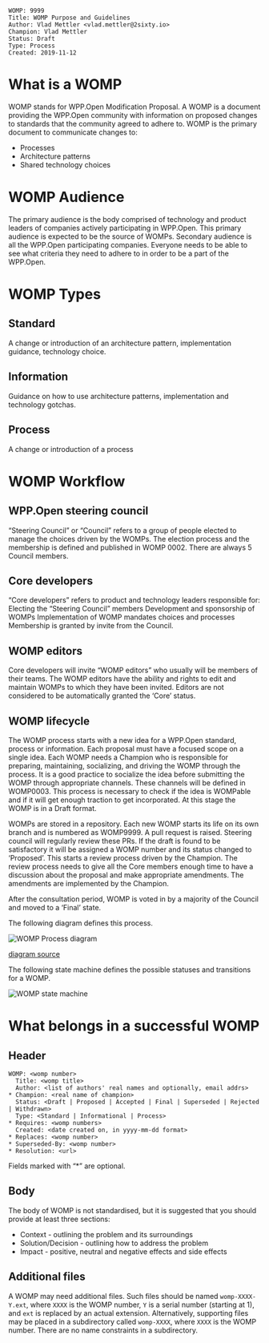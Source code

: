 ```
WOMP: 9999
Title: WOMP Purpose and Guidelines
Author: Vlad Mettler <vlad.mettler@2sixty.io>
Champion: Vlad Mettler
Status: Draft
Type: Process
Created: 2019-11-12
```

# What is a WOMP

WOMP stands for WPP.Open Modification Proposal. A WOMP is a document providing the WPP.Open community with information on proposed changes to standards that the community agreed to adhere to.
WOMP is the primary document to communicate changes to:
- Processes
- Architecture patterns
- Shared technology choices

# WOMP Audience

The primary audience is the body comprised of technology and product leaders of companies actively participating in WPP.Open. This primary audience is expected to be the source of WOMPs.
Secondary audience is all the WPP.Open participating companies. Everyone needs to be able to see what criteria they need to adhere to in order to be a part of the WPP.Open.

# WOMP Types

## Standard

A change or introduction of an architecture pattern, implementation guidance, technology choice.

## Information

Guidance on how to use architecture patterns, implementation and technology gotchas.

## Process

A change or introduction of a process

# WOMP Workflow

## WPP.Open steering council

“Steering Council” or “Council” refers to a group of people elected to manage the choices driven by the WOMPs. The election process and the membership is defined and published in WOMP 0002. There are always 5 Council members.

## Core developers

“Core developers” refers to product and technology leaders responsible for:
Electing the “Steering Council” members
Development and sponsorship of WOMPs
Implementation of WOMP mandates choices and processes
Membership is granted by invite from the Council.

## WOMP editors

Core developers will invite “WOMP editors” who usually will be members of their teams. The WOMP editors have the ability and rights to edit and maintain WOMPs to which they have been invited. Editors are not considered to be automatically granted the ‘Core’ status.

## WOMP lifecycle

The WOMP process starts with a new idea for a WPP.Open standard, process or information. Each proposal must have a focused scope on a single idea.
Each WOMP needs a Champion who is responsible for preparing, maintaining, socializing, and driving the WOMP through the process. It is a good practice to socialize the idea before submitting the WOMP through appropriate channels. These channels will be defined in WOMP0003. This process is necessary to check if the idea is WOMPable and if it will get enough traction to get incorporated. At this stage the WOMP is in a Draft format.

WOMPs are stored in a repository. Each new WOMP starts its life on its own branch and is numbered as WOMP9999. A pull request is raised. Steering council will regularly review these PRs. If the draft is found to be satisfactory it will be assigned a WOMP number and its status changed to ‘Proposed’. This starts a review process driven by the Champion. The review process needs to give all the Core members enough time to have a discussion about the proposal and make appropriate amendments. The amendments are implemented by the Champion.

After the consultation period, WOMP is voted in by a majority of the Council and moved to a ‘Final’ state.

The following diagram defines this process.

![WOMP Process diagram](./womp-9999/WOMP_process.png)

[diagram source](./womp-9999/WOMP_process.bpmn)

The following state machine defines the possible statuses and transitions for a WOMP.

![WOMP state machine](./womp-9999/WOMP_state_machine.png)

# What belongs in a successful WOMP

## Header

```
WOMP: <womp number>
  Title: <womp title>
  Author: <list of authors' real names and optionally, email addrs>
* Champion: <real name of champion>
  Status: <Draft | Proposed | Accepted | Final | Superseded | Rejected | Withdrawn>
  Type: <Standard | Informational | Process>
* Requires: <womp numbers>
  Created: <date created on, in yyyy-mm-dd format>
* Replaces: <womp number>
* Superseded-By: <womp number>
* Resolution: <url>
```

Fields marked with “*” are optional.

## Body

The body of WOMP is not standardised, but it is suggested that you should provide at least three sections:
- Context - outlining the problem and its surroundings
- Solution/Decision - outlining how to address the problem
- Impact - positive, neutral and negative effects and side effects

## Additional files

A WOMP may need additional files. Such files should be named `womp-XXXX-Y.ext`, where `XXXX` is the WOMP number, `Y` is a serial number (starting at 1), and `ext` is replaced by an actual extension.
Alternatively, supporting files may be placed in a subdirectory called `womp-XXXX`, where `XXXX` is the WOMP number. There are no name constraints in a subdirectory.

